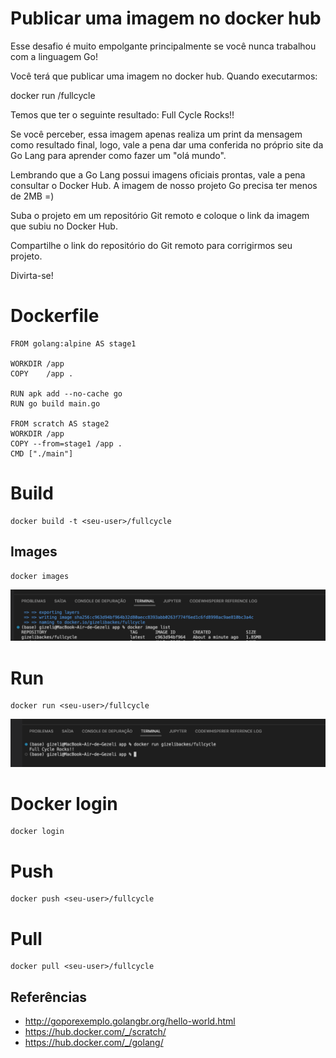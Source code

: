 # Publicar uma imagem no docker hub

Esse desafio é muito empolgante principalmente se você nunca trabalhou com a linguagem Go!

Você terá que publicar uma imagem no docker hub. Quando executarmos:

docker run <seu-user>/fullcycle

Temos que ter o seguinte resultado: Full Cycle Rocks!!

Se você perceber, essa imagem apenas realiza um print da mensagem como resultado final, logo, 
vale a pena dar uma conferida no próprio site da Go Lang para aprender como fazer um "olá mundo".

Lembrando que a Go Lang possui imagens oficiais prontas, vale a pena consultar o Docker Hub.
A imagem de nosso projeto Go precisa ter menos de 2MB =)

Suba o projeto em um repositório Git remoto e coloque o link da imagem que subiu no Docker Hub.

Compartilhe o link do repositório do Git remoto para corrigirmos seu projeto.

Divirta-se!

# Dockerfile

```
FROM golang:alpine AS stage1

WORKDIR /app
COPY    /app .

RUN apk add --no-cache go
RUN go build main.go

FROM scratch AS stage2
WORKDIR /app
COPY --from=stage1 /app .
CMD ["./main"]
```
  
# Build 

```
docker build -t <seu-user>/fullcycle
```

## Images

```
docker images
```
![](image/go-images.png)

# Run

```
docker run <seu-user>/fullcycle
```
![](image/go-scratch.png)

# Docker login

```
docker login
```
# Push

```
docker push <seu-user>/fullcycle
```
# Pull

```
docker pull <seu-user>/fullcycle
```

## Referências
- http://goporexemplo.golangbr.org/hello-world.html
- https://hub.docker.com/_/scratch/
- https://hub.docker.com/_/golang/
